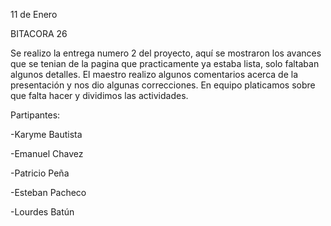 11 de Enero

BITACORA 26

Se realizo la entrega numero 2 del proyecto, aquí se mostraron los avances que se tenian de la pagina que practicamente ya estaba lista, 
solo faltaban algunos detalles.
El maestro realizo algunos comentarios acerca de la presentación y nos dio algunas correcciones.
En equipo platicamos sobre que falta hacer y dividimos las actividades.

Partipantes:

-Karyme Bautista

-Emanuel Chavez

-Patricio Peña

-Esteban Pacheco

-Lourdes Batún
